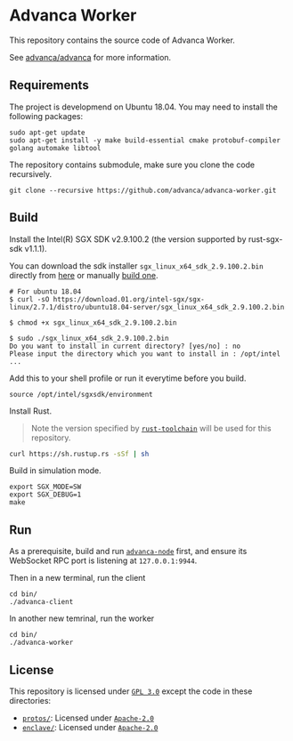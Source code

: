 # Advanca Worker

This repository contains the source code of Advanca Worker.

See [advanca/advanca](https://github.com/advanca/advanca) for more information.

## Requirements

The project is developmend on Ubuntu 18.04. You may need to install the following packages:

```shell
sudo apt-get update
sudo apt-get install -y make build-essential cmake protobuf-compiler golang automake libtool
```

The repository contains submodule, make sure you clone the code recursively.

```shell
git clone --recursive https://github.com/advanca/advanca-worker.git
```

## Build

Install the Intel(R) SGX SDK v2.9.100.2 (the version supported by rust-sgx-sdk v1.1.1).

You can download the sdk installer `sgx_linux_x64_sdk_2.9.100.2.bin` directly from [here](https://download.01.org/intel-sgx/sgx-linux/2.9/distro/) or manually [build one](https://github.com/intel/linux-sgx/tree/sgx_2.9#build-the-intelr-sgx-sdk-and-intelr-sgx-psw-package).

```console
# For ubuntu 18.04
$ curl -sO https://download.01.org/intel-sgx/sgx-linux/2.7.1/distro/ubuntu18.04-server/sgx_linux_x64_sdk_2.9.100.2.bin

$ chmod +x sgx_linux_x64_sdk_2.9.100.2.bin

$ sudo ./sgx_linux_x64_sdk_2.9.100.2.bin
Do you want to install in current directory? [yes/no] : no
Please input the directory which you want to install in : /opt/intel
...
```

Add this to your shell profile or run it everytime before you build.

```shell
source /opt/intel/sgxsdk/environment
```

Install Rust.

> Note the version specified by [`rust-toolchain`](rust-toolchain) will be used for this repository.

```bash
curl https://sh.rustup.rs -sSf | sh
```

Build in simulation mode.

```shell
export SGX_MODE=SW
export SGX_DEBUG=1
make
```

## Run

As a prerequisite, build and run [`advanca-node`](https://github.com/advanca/advanca-node) first, and ensure its WebSocket RPC port is listening at `127.0.0.1:9944`.

Then in a new terminal, run the client

```shell
cd bin/
./advanca-client
```

In another new temrinal, run the worker

```shell
cd bin/
./advanca-worker
```

## License

This repository is licensed under [`GPL 3.0`](LICENSE) except the code in these directories:

- [`protos/`](protos): Licensed under [`Apache-2.0`](protos/LICENSE)
- [`enclave/`](enclave): Licensed under [`Apache-2.0`](enclave/LICENSE)
